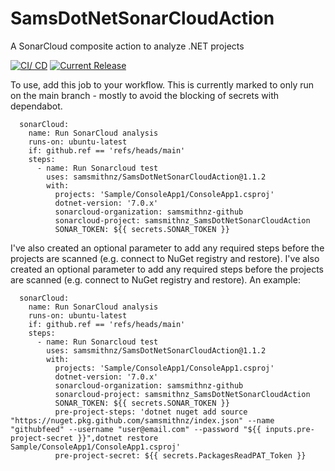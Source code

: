# SamsDotNetSonarCloudAction
A SonarCloud composite action to analyze .NET projects

[![CI/ CD](https://github.com/samsmithnz/SamsDotNetSonarCloudAction/actions/workflows/CI.yml/badge.svg)](https://github.com/samsmithnz/SamsDotNetSonarCloudAction/actions/workflows/CI.yml)
[![Current Release](https://img.shields.io/github/release/samsmithnz/SamsDotNetSonarCloudAction/all.svg)](https://github.com/samsmithnz/SamsDotNetSonarCloudAction/releases)

To use, add this job to your workflow. This is currently marked to only run on the main branch - mostly to avoid the blocking of secrets with dependabot. 

```
  sonarCloud:
    name: Run SonarCloud analysis
    runs-on: ubuntu-latest
    if: github.ref == 'refs/heads/main' 
    steps:
      - name: Run Sonarcloud test
        uses: samsmithnz/SamsDotNetSonarCloudAction@1.1.2
        with:
          projects: 'Sample/ConsoleApp1/ConsoleApp1.csproj'
          dotnet-version: '7.0.x'
          sonarcloud-organization: samsmithnz-github
          sonarcloud-project: samsmithnz_SamsDotNetSonarCloudAction
          SONAR_TOKEN: ${{ secrets.SONAR_TOKEN }}
```

I've also created an optional parameter to add any required steps before the projects are scanned (e.g. connect to NuGet registry and restore). I've also created an optional parameter to add any required steps before the projects are scanned (e.g. connect to NuGet registry and restore). An example:

```
  sonarCloud:
    name: Run SonarCloud analysis
    runs-on: ubuntu-latest
    if: github.ref == 'refs/heads/main' 
    steps:
      - name: Run Sonarcloud test
        uses: samsmithnz/SamsDotNetSonarCloudAction@1.1.2
        with:
          projects: 'Sample/ConsoleApp1/ConsoleApp1.csproj'
          dotnet-version: '7.0.x'
          sonarcloud-organization: samsmithnz-github
          sonarcloud-project: samsmithnz_SamsDotNetSonarCloudAction
          SONAR_TOKEN: ${{ secrets.SONAR_TOKEN }}
          pre-project-steps: 'dotnet nuget add source "https://nuget.pkg.github.com/samsmithnz/index.json" --name "githubfeed" --username "user@email.com" --password "${{ inputs.pre-project-secret }}",dotnet restore Sample/ConsoleApp1/ConsoleApp1.csproj'
          pre-project-secret: ${{ secrets.PackagesReadPAT_Token }}
```
